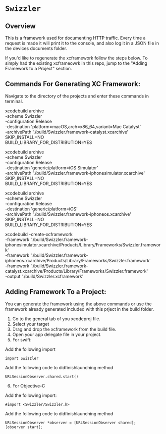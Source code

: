 # ``Swizzler``

## Overview

This is a framework used for documenting HTTP traffic.  Every time a request is made it will print it to the console, and also log it in a JSON file in the devices documents folder.

If you'd like to regenerate the xcframework follow the steps below. To simply had the existing xcframeowrk in this repo, jump to the "Adding Framework to a Project" section.

## Commands For Generating XC Framework:

Navigate to the directory of the projects and enter these commands in terminal.

xcodebuild archive \
-scheme Swizzler \
-configuration Release \
-destination 'platform=macOS,arch=x86_64,variant=Mac Catalyst' \
-archivePath './build/Swizzler.framework-catalyst.xcarchive' \
SKIP_INSTALL=NO \
BUILD_LIBRARY_FOR_DISTRIBUTION=YES

xcodebuild archive \
-scheme Swizzler \
-configuration Release \
-destination 'generic/platform=iOS Simulator' \
-archivePath './build/Swizzler.framework-iphonesimulator.xcarchive' \
SKIP_INSTALL=NO \
BUILD_LIBRARY_FOR_DISTRIBUTION=YES

xcodebuild archive \
-scheme Swizzler \
-configuration Release \
-destination 'generic/platform=iOS' \
-archivePath './build/Swizzler.framework-iphoneos.xcarchive' \
SKIP_INSTALL=NO \
BUILD_LIBRARY_FOR_DISTRIBUTION=YES

xcodebuild -create-xcframework \
-framework './build/Swizzler.framework-iphonesimulator.xcarchive/Products/Library/Frameworks/Swizzler.framework' \
-framework './build/Swizzler.framework-iphoneos.xcarchive/Products/Library/Frameworks/Swizzler.framework' \
-framework './build/Swizzler.framework-catalyst.xcarchive/Products/Library/Frameworks/Swizzler.framework' \
-output './build/Swizzler.xcframework'

## Adding Framework To a Project:

You can generate the framework using the above commands or use the framework already generated included with this prject in the build folder.

1. Go to the general tab of you xcodeproj file.
2. Select your target
3. Drag and drop the xcframework from the build file.
4. Open your app delegate file in your project.
5. For swift:

Add the following import
```
import Swizzler
```
Add the following code to didfinishlaunching method
```
URLSessionObserver.shared.start()
```
6. For Objective-C

Add the following import:
```
#import <Swizzler/Swizzler.h>
```
Add the following code to didfinishlaunching method
```
URLSessionObserver *observer = [URLSessionObserver shared];
[observer start];
```
